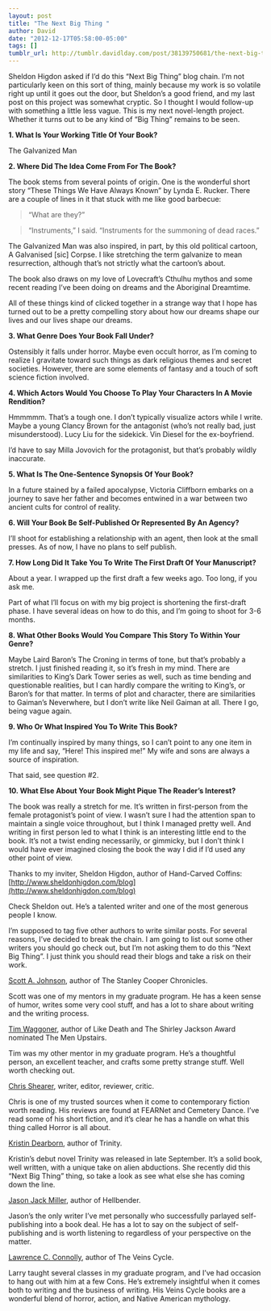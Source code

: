 ```yaml
---
layout: post
title: "The Next Big Thing "
author: David
date: "2012-12-17T05:58:00-05:00"
tags: []
tumblr_url: http://tumblr.davidlday.com/post/38139750681/the-next-big-thing
---
```


Sheldon Higdon asked if I’d do this “Next Big Thing” blog chain. I’m not
particularly keen on this sort of thing, mainly because my work is so volatile
right up until it goes out the door, but Sheldon’s a good friend, and my last
post on this project was somewhat cryptic. So I thought I would follow-up with
something a little less vague. This is my next novel-length project. Whether it
turns out to be any kind of “Big Thing” remains to be seen.

**1. What Is Your Working Title Of Your Book?**

The Galvanized Man

**2. Where Did The Idea Come From For The Book?**

The book stems from several points of origin. One is the wonderful short story
“These Things We Have Always Known” by Lynda E. Rucker. There are a couple of
lines in it that stuck with me like good barbecue:

> “What are they?”

> “Instruments,” I said. “Instruments for the summoning of dead races.”

The Galvanized Man was also inspired, in part, by this old political cartoon, A
Galvanised [sic] Corpse. I like stretching the term galvanize to mean
resurrection, although that’s not strictly what the cartoon’s about.

The book also draws on my love of Lovecraft’s Cthulhu mythos and some recent
reading I’ve been doing on dreams and the Aboriginal Dreamtime.

All of these things kind of clicked together in a strange way that I hope has
turned out to be a pretty compelling story about how our dreams shape our lives
and our lives shape our dreams.

**3. What Genre Does Your Book Fall Under?**

Ostensibly it falls under horror. Maybe even occult horror, as I’m coming to
realize I gravitate toward such things as dark religious themes and secret
societies. However, there are some elements of fantasy and a touch of soft
science fiction involved.

**4. Which Actors Would You Choose To Play Your Characters In A Movie
Rendition?**

Hmmmmm. That’s a tough one. I don’t typically visualize actors while I write.
Maybe a young Clancy Brown for the antagonist (who’s not really bad, just
misunderstood). Lucy Liu for the sidekick. Vin Diesel for the ex-boyfriend.

I’d have to say Milla Jovovich for the protagonist, but that’s probably wildly
inaccurate.

**5. What Is The One-Sentence Synopsis Of Your Book?**

In a future stained by a failed apocalypse, Victoria Cliffborn embarks on a
journey to save her father and becomes entwined in a war between two ancient
cults for control of reality.

**6. Will Your Book Be Self-Published Or Represented By An Agency?**

I’ll shoot for establishing a relationship with an agent, then look at the small
presses. As of now, I have no plans to self publish.

**7. How Long Did It Take You To Write The First Draft Of Your Manuscript?**

About a year. I wrapped up the first draft a few weeks ago. Too long, if you ask
me.

Part of what I’ll focus on with my big project is shortening the first-draft
phase. I have several ideas on how to do this, and I’m going to shoot for 3-6
months.

**8. What Other Books Would You Compare This Story To Within Your Genre?**

Maybe Laird Baron’s The Croning in terms of tone, but that’s probably a stretch.
I just finished reading it, so it’s fresh in my mind. There are similarities to
King’s Dark Tower series as well, such as time bending and questionable
realities, but I can hardly compare the writing to King’s, or Baron’s for that
matter. In terms of plot and character, there are similarities to Gaiman’s
Neverwhere, but I don’t write like Neil Gaiman at all. There I go, being vague
again.

**9. Who Or What Inspired You To Write This Book?**

I’m continually inspired by many things, so I can’t point to any one item in my
life and say, “Here! This inspired me!” My wife and sons are always a source of
inspiration.

That said, see question #2.

**10. What Else About Your Book Might Pique The Reader’s Interest?**

The book was really a stretch for me. It’s written in first-person from the
female protagonist’s point of view. I wasn’t sure I had the attention span to
maintain a single voice throughout, but I think I managed pretty well. And
writing in first person led to what I think is an interesting little end to the
book. It’s not a twist ending necessarily, or gimmicky, but I don’t think I
would have ever imagined closing the book the way I did if I’d used any other
point of view.

Thanks to my inviter, Sheldon Higdon, author of Hand-Carved Coffins:
[http://www.sheldonhigdon.com/blog](http://www.sheldonhigdon.com/blog)

Check Sheldon out. He’s a talented writer and one of the most generous people I
know.

I’m supposed to tag five other authors to write similar posts. For several
reasons, I’ve decided to break the chain. I am going to list out some other
writers you should go check out, but I’m not asking them to do this “Next Big
Thing”. I just think you should read their blogs and take a risk on their work.

[Scott A. Johnson](http://www.americanhorrorwriter.net/), author of The Stanley
Cooper Chronicles.

Scott was one of my mentors in my graduate program. He has a keen sense of
humor, writes some very cool stuff, and has a lot to share about writing and the
writing process.

[Tim Waggoner](http://writinginthedarktw.blogspot.com/), author of Like Death
and The Shirley Jackson Award nominated The Men Upstairs.

Tim was my other mentor in my graduate program. He’s a thoughtful person, an
excellent teacher, and crafts some pretty strange stuff. Well worth checking
out.

[Chris Shearer](http://apulpsolemnity.blogspot.com/), writer, editor, reviewer,
critic.

Chris is one of my trusted sources when it come to contemporary fiction worth
reading. His reviews are found at FEARNet and Cemetery Dance. I’ve read some of
his short fiction, and it’s clear he has a handle on what this thing called
Horror is all about.

[Kristin Dearborn](http://kristindearborn.com/blog/), author of Trinity.

Kristin’s debut novel Trinity was released in late September. It’s a solid book,
well written, with a unique take on alien abductions. She recently did this
“Next Big Thing” thing, so take a look as see what else she has coming down the
line.

[Jason Jack Miller](http://jasonjackmiller.blogspot.com/), author of Hellbender.

Jason’s the only writer I’ve met personally who successfully parlayed
self-publishing into a book deal. He has a lot to say on the subject of
self-publishing and is worth listening to regardless of your perspective on the
matter.

[Lawrence C. Connolly](http://lawrencecconnolly.com/), author of The Veins
Cycle.

Larry taught several classes in my graduate program, and I’ve had occasion to
hang out with him at a few Cons. He’s extremely insightful when it comes both to
writing and the business of writing. His Veins Cycle books are a wonderful blend
of horror, action, and Native American mythology.
